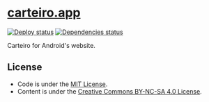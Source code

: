 # [carteiro.app](https://carteiro.app)

[![Deploy status](https://img.shields.io/netlify/dfe440ac-8dff-490d-9074-ae1ebf12f309?label=deploy)](https://app.netlify.com/sites/carteiroapp/deploys)
[![Dependencies status](https://img.shields.io/librariesio/github/rbardini/carteiro.app)](https://libraries.io/github/rbardini/carteiro.app)

Carteiro for Android's website.

## License

- Code is under the [MIT License](https://opensource.org/licenses/MIT).
- Content is under the [Creative Commons BY-NC-SA 4.0 License](https://creativecommons.org/licenses/by-nc-sa/4.0/).
